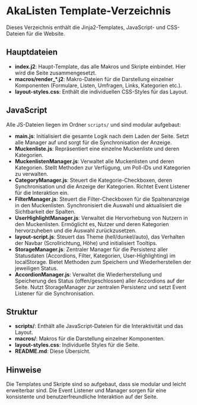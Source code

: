 # AkaListen Template-Verzeichnis

Dieses Verzeichnis enthält die Jinja2-Templates, JavaScript- und CSS-Dateien für die Website.

## Hauptdateien

- **index.j2**: Haupt-Template, das alle Makros und Skripte einbindet. Hier wird die Seite zusammengesetzt.
- **macros/render_*.j2**: Makro-Dateien für die Darstellung einzelner Komponenten (Formulare, Listen, Umfragen, Links, Kategorien etc.).
- **layout-styles.css**: Enthält die individuellen CSS-Styles für das Layout.

## JavaScript

Alle JS-Dateien liegen im Ordner `scripts/` und sind modular aufgebaut:

- **main.js**: Initialisiert die gesamte Logik nach dem Laden der Seite. Setzt alle Manager auf und sorgt für die Synchronisation der Anzeige.
- **Muckenliste.js**: Repräsentiert eine einzelne Muckenliste und deren Kategorien.
- **MuckenlistenManager.js**: Verwaltet alle Muckenlisten und deren Kategorien. Stellt Methoden zur Verfügung, um Poll-IDs und Kategorien zu verwalten.
- **CategoryManager.js**: Steuert die Kategorie-Checkboxen, deren Synchronisation und die Anzeige der Kategorien. Richtet Event Listener für die Interaktion ein.
- **FilterManager.js**: Steuert die Filter-Checkboxen für die Spaltenanzeige in den Muckenlisten. Synchronisiert die Auswahl und aktualisiert die Sichtbarkeit der Spalten.
- **UserHighlightManager.js**: Verwaltet die Hervorhebung von Nutzern in den Muckenlisten. Ermöglicht es, Nutzer und deren Kategorien hervorzuheben und die Auswahl zurückzusetzen.
- **layout-script.js**: Steuert das Theme (hell/dunkel/auto), das Verhalten der Navbar (Scrollrichtung, Höhe) und initialisiert Tooltips.
- **StorageManager.js**: Zentraler Manager für die Persistenz aller Statusdaten (Accordions, Filter, Kategorien, User-Highlighting) im localStorage. Bietet Methoden zum Speichern und Wiederherstellen der jeweiligen Status.
- **AccordionManager.js**: Verwaltet die Wiederherstellung und Speicherung des Status (offen/geschlossen) aller Accordions auf der Seite. Nutzt StorageManager zur zentralen Persistenz und setzt Event Listener für die Synchronisation.

## Struktur

- **scripts/**: Enthält alle JavaScript-Dateien für die Interaktivität und das Layout.
- **macros/**: Makros für die Darstellung einzelner Komponenten.
- **layout-styles.css**: Individuelle Styles für die Seite.
- **README.md**: Diese Übersicht.

## Hinweise

Die Templates und Skripte sind so aufgebaut, dass sie modular und leicht erweiterbar sind. Die Event Listener und Manager sorgen für eine konsistente und benutzerfreundliche Interaktion auf der Seite.
